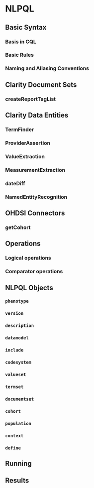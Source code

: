 # NLPQL

## Basic Syntax
### Basis in CQL
### Basic Rules
### Naming and Aliasing Conventions

## Clarity Document Sets
### createReportTagList

## Clarity Data Entities
### TermFinder
### ProviderAssertion
### ValueExtraction
### MeasurementExtraction
### dateDiff
### NamedEntityRecognition

## OHDSI Connectors
### getCohort


## Operations
### Logical operations
### Comparator operations

## NLPQL Objects

### `phenotype`
### `version`
### `description`
### `datamodel`
### `include`
### `codesystem`
### `valueset`
### `termset`
### `documentset`
### `cohort`
### `population`
### `context`
### `define`

## Running

## Results
